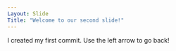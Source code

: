 ```yaml
---
Layout: Slide
Title: "Welcome to our second slide!"
---
```

I created my first commit. Use the left arrow to go back!
